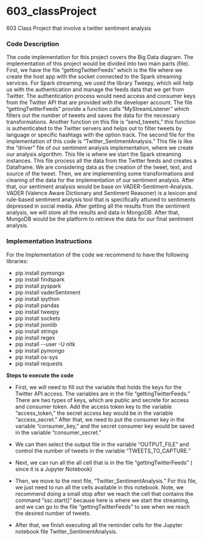 # 603_classProject
603 Class Project that involve a twitter sentiment analysis

### Code Description 
The code implementation for this project covers the Big Data diagram. The implementation of this project would be divided into two main parts  (file). 
First, we have the file “gettingTwitterFeeds” which is the file where we create the host app with the socket connected to the Spark streaming services. For Spark streaming, we used the library Tweepy, which will help us with the authentication and manage the feeds data that we get from Twitter. The authentication process would need access and consumer keys from the Twitter API that are provided with the developer account. The file “gettingTwitterFeeds” provide a function calls “MyStreamListener” which filters out the number of tweets and saves the data for the necessary transformations. Another function on this file is “send_tweets,” this function is authenticated to the Twitter servers and helps out to filter tweets by language or specific hashtags with the option track. 
The second file for the implementation of this code is “Twitter_SentimentAnalysis.” This file is like the “driver” file of our sentiment analysis implementation, where we create our analysis algorithm. This file is where we start the Spark streaming instances. This file process all the data from the Twitter feeds and creates a Dataframe. We are considering data as the creation of the tweet, text, and source of the tweet. Then, we are implementing some transformations and cleaning of the data for the implementation of our sentiment analysis. After that, our sentiment analysis would be base on VADER-Sentiment-Analysis. VADER (Valence Aware Dictionary and Sentiment Reasoner) is a lexicon and rule-based sentiment analysis tool that is specifically attuned to sentiments depressed in social media. After getting all the results from the sentiment analysis, we will store all the results and data in MongoDB. After that, MongoDB would be the platform to retrieve the data for our final sentiment analysis. 

### Implementation Instructions
For the Implementation of the code we recommend to have the following libraries: 
- pip install pymongo
- pip install findspark
- pip install pyspark
- pip install vaderSentiment
- pip install ipython
- pip install pandas
- pip install tweepy
- pip install sockets
- pip install jsonlib
- pip install strings
- pip install regex
- pip install --user -U nltk
- pip install pymongo
- pip install os-sys
- pip install requests

**Steps to execute the code** 
- First, we will need to fill out the variable that holds the keys for the Twitter API access. The variables are in the file “gettingTwitterFeeds.” There are two types of keys, which are public and secrete for access and consumer token.  Add the access token key to the variable “access_token,” the secret access key would be in the variable “access_secret.” After that, we need to put the consumer key in the variable “consumer_key,” and the secret consumer key would be saved in the variable “consumer_secret.”

- We can then select the output file in the variable “OUTPUT_FILE” and control the number of tweets in the variable “TWEETS_TO_CAPTURE.”

- Next, we can run all the all cell that is in the file “gettingTwitterFeeds” ( since it is a Jupyter Notebook) 

- Then, we move to the next file, “Twitter_SentimentAnalysis.” For this file, we just need to run all the cells available in this notebook. Note, we recommend doing a small stop after we reach the cell that contains the command “ssc.start()”  because here is where we start the streaming, and we can go to the file “gettingTwitterFeeds” to see when we reach the desired number of tweets. 

- After that, we finish executing all the reminder cells for the Jupyter notebook file Twitter_SentimentAnalysis.
